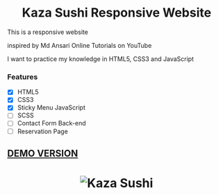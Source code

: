 <h1 align="center">Kaza Sushi Responsive Website</h1>

<p>This is a responsive website</p>
<p>inspired by Md Ansari Online Tutorials on YouTube</p>
<p>I want to practice my knowledge in HTML5, CSS3 and JavaScript</p>

### Features

- [x] HTML5
- [x] CSS3
- [x] Sticky Menu JavaScript
- [ ] SCSS
- [ ] Contact Form Back-end
- [ ] Reservation Page

<h2>
  <a href="http://kazasushi.cf/">DEMO VERSION</a>
</h2>

<h1 align="center">
  <img alt="Kaza Sushi" src="home_website.png" />
</h1>


